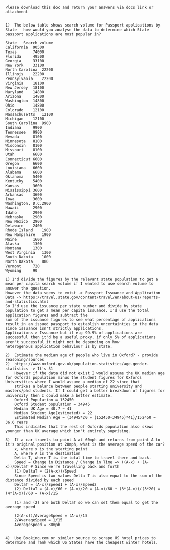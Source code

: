 	Please download this doc and return your answers via docs link or attachment												
													
													
	1)	The below table shows search volume for Passport applications by State - how would you analyse the data to determine which State passport applications are most popular in?											
													
	State	Search volume											
	California	90500											
	Texas		74000											
	Florida		49500											
	Georgia		33100											
	New York	33100											
	North Carolina	22200											
	Illinois	22200											
	Pennsylvania	22200											
	Virginia	18100											
	New Jersey	18100											
	Maryland	14800											
	Arizona		14800											
	Washington	14800											
	Ohio		14800											
	Colorado	12100											
	Massachusetts	12100											
	Michigan	12100											
	South Carolina	9900											
	Indiana		9900											
	Tennessee	9900											
	Nevada		8100											
	Minnesota	8100											
	Wisconsin	8100											
	Missouri	8100											
	Utah		6600											
	Connecticut	6600											
	Oregon		6600											
	Louisiana	6600											
	Alabama		6600											
	Oklahoma	5400											
	Kentucky	5400											
	Kansas		3600											
	Mississippi	3600											
	Arkansas	3600											
	Iowa		3600											
	Washington, D.C.2900											
	Hawaii		2900											
	Idaho		2900											
	Nebraska	2900											
	New Mexico	2900											
	Delaware	2400											
	Rhode Island	1900											
	New Hampshire	1900											
	Maine		1600											
	Alaska		1300											
	Montana		1300											
	West Virginia	1300											
	South Dakota	1000											
	North Dakota	880											
	Vermont		720											
	Wyoming		90

	1) I'd divide the figures by the relevant state population to get a mean per capita search volume if I wanted to use search volume to answer the question.
	However the data seems to exist -> Passport Issuance and Application Data -> https://travel.state.gov/content/travel/en/about-us/reports-and-statistics.html
	So I'd use the issuance per state number and divide by state population to get a mean per capita issuance. I'd use the total application figures and subtract the 
	sum of the issuance figures to see what percentage of applications result in an issued passport to establish uncertainties in the data since issuance isn't strictly applications.
	Applications > Issuance but if e.g 99.9% of applications are successful then it'd be a useful proxy, if only 5% of applications aren't successful it might not be depending on how
	heterogenous application behaviour is by state. 											
													
	2)	Estimate the median age of people who live in Oxford? - provide reasoning/sources	
	2) 	https://www.oxford.gov.uk/population-statistics/age-gender-statistics -> It's 31	
		However if the data did not exist I would assume the UK median age for Oxfords population minus the student figures for Oxfords Universities where I would assume a median of 22 since that 
		strikes a balance between people starting university and masters/phd students. If I could get a better breakdown of figures for university then I could make a better estimate. 
		Oxford Population = 152450
		Oxford Student population = 34945
		Median UK Age = 40.7 ~ 41
		Median Student Age(estimated) = 22
		Estimated Median Age = (34945*20 + (152450-34945)*41)/152450 = 36.6 Years 
		This indicates that the rest of Oxfords population also skews younger than UK average which isn't entirely suprising. 
													
	3)	If a car travels to point A at 60mph and returns from point A to it's original position at 20mph, what is the average speed of the car?		
		x, where x is the starting point
		A, where A is the destination
		Delta T, where T is the total time to travel there and back. 	
		Speed = Change in Distance / Change in Time => ((A-x) + (A-x))/DeltaT # Since we're travelling back and forth
		(1) DeltaT = (2(A-x))/Speed 
		Since Speed is two values Delta T is also equal to the sum of the distance divided by each speed
		DeltaT = (A-x)/Speed1 + (A-x)/Speed2
		(2) DeltaT = (A-x)/60 + (A-x)/20 = (A-x)/60 + (3*(A-x))/(3*20) = (4*(A-x))/60 = (A-x)/15
		
		(1) and (2) are both DeltaT so we can set them equal to get the average speed
		
		(2(A-x))/AverageSpeed = (A-x)/15 
		2/AverageSpeed = 1/15 
		AverageSpeed = 30mph
									
													
	4)	Use Booking.com or similar source to scrape US hotel prices to determine and rank which US States have the cheapest winter hotels.


	
										
													
													
													
													
													
